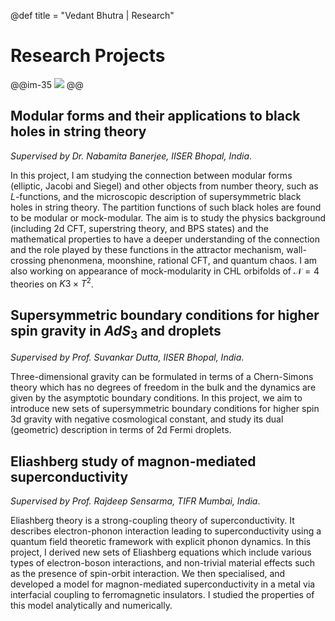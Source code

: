 @def title = "Vedant Bhutra | Research"


<!-- ------------------
      PROJECTS SECTION
     ------------------ -->

# Research Projects

@@im-35
![](/assets/img/favicon.png)
@@

## Modular forms and their applications to black holes in string theory

*Supervised by Dr. Nabamita Banerjee, IISER Bhopal, India*.

In this project, I am studying the connection between modular forms (elliptic, Jacobi and Siegel) and other objects from number theory, such as $L$-functions, and the microscopic description of supersymmetric black holes in string theory. The partition functions of such black holes are found to be modular or mock-modular. The aim is to study the physics background (including 2d CFT, superstring theory, and BPS states) and the mathematical properties to have a deeper understanding of the connection and the role played by these functions in the attractor mechanism, wall-crossing phenonmena, moonshine, rational CFT, and quantum chaos. I am also working on appearance of mock-modularity in CHL orbifolds of $\mathcal{N}=4$ theories on $K3 \times T^2$.

## Supersymmetric boundary conditions for higher spin gravity in $AdS_3$ and droplets

*Supervised by Prof. Suvankar Dutta, IISER Bhopal, India*.

Three-dimensional gravity can be formulated in terms of a Chern-Simons theory which has no degrees of freedom in the bulk and the dynamics are given by the asymptotic boundary conditions. In this project, we aim to introduce new sets of supersymmetric boundary conditions for higher spin 3d gravity with negative cosmological constant, and study its dual (geometric) description in terms of 2d Fermi droplets.

## Eliashberg study of magnon-mediated superconductivity

*Supervised by Prof. Rajdeep Sensarma, TIFR Mumbai, India*.

Eliashberg theory is a strong-coupling theory of superconductivity. It describes electron-phonon interaction leading to superconductivity using a quantum field theoretic framework with explicit phonon dynamics. In this project, I derived new sets of Eliashberg equations which include various types of electron-boson interactions, and non-trivial material effects such as the presence of spin-orbit interaction. We then specialised, and developed a model for magnon-mediated superconductivity in a metal via interfacial coupling to ferromagnetic insulators. I studied the properties of this model analytically and numerically.